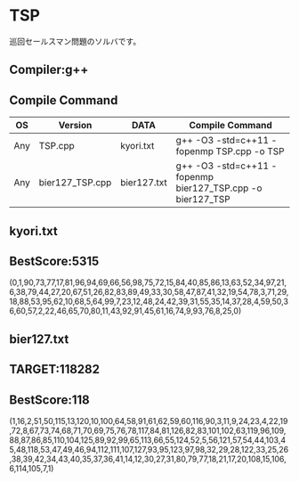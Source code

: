 # TSP

巡回セールスマン問題のソルバです。

## Compiler:g++
## Compile Command

| OS | Version | DATA |Compile Command |
| --- | --- | --- | --- |
|  Any | TSP.cpp | kyori.txt |g++ -O3 -std=c++11 -fopenmp TSP.cpp -o TSP  |
|  Any | bier127_TSP.cpp | bier127.txt |g++ -O3 -std=c++11 -fopenmp bier127_TSP.cpp -o bier127_TSP |

## kyori.txt

## BestScore:5315
(0,1,90,73,77,17,81,96,94,69,66,56,98,75,72,15,84,40,85,86,13,63,52,34,97,21,6,38,79,44,27,20,67,51,26,82,83,89,49,33,30,58,47,87,41,32,19,54,78,3,71,29,18,88,53,95,62,10,68,5,64,99,7,23,12,48,24,42,39,31,55,35,14,37,28,4,59,50,36,60,57,2,22,46,65,70,80,11,43,92,91,45,61,16,74,9,93,76,8,25,0)

## bier127.txt

## TARGET:118282
## BestScore:118
(1,16,2,51,50,115,13,120,10,100,64,58,91,61,62,59,60,116,90,3,11,9,24,23,4,22,19,72,8,67,73,74,68,71,70,69,75,76,78,117,84,81,126,82,83,101,102,63,119,96,109,88,87,86,85,110,104,125,89,92,99,65,113,66,55,124,52,5,56,121,57,54,44,103,45,48,118,53,47,49,46,94,112,111,107,127,93,95,123,97,98,32,29,28,122,33,25,26,38,39,42,34,43,40,35,37,36,41,14,12,30,27,31,80,79,77,18,21,17,20,108,15,106,6,114,105,7,1)
